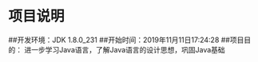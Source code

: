 # 项目说明
##开发环境：JDK 1.8.0_231
##开始时间：2019年11月11日17:24:28
##项目目的：
    进一步学习Java语言，了解Java语言的设计思想，巩固Java基础

